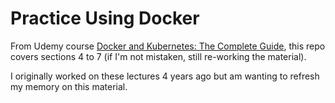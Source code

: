 # Practice Using Docker

From Udemy course [Docker and Kubernetes: The Complete Guide](https://www.udemy.com/course/docker-and-kubernetes-the-complete-guide/),
this repo covers sections 4 to 7 (if I'm not mistaken, still re-working the material).

I originally worked on these lectures 4 years ago but am wanting to refresh my memory 
on this material.
